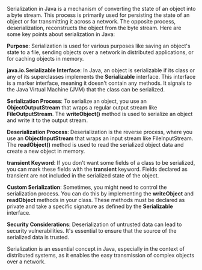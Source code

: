 Serialization in Java is a mechanism of converting the state of an object into a byte stream. This process is primarily used for persisting the state of an object or for transmitting it across a network. The opposite process, deserialization, reconstructs the object from the byte stream. Here are some key points about serialization in Java:

**Purpose**: Serialization is used for various purposes like saving an object's state to a file, sending objects over a network in distributed applications, or for caching objects in memory.

**java.io.Serializable Interface**: In Java, an object is serializable if its class or any of its superclasses implements the **Serializable** interface. This interface is a marker interface, meaning it doesn't contain any methods. It signals to the Java Virtual Machine (JVM) that the class can be serialized.

**Serialization Process**: To serialize an object, you use an **ObjectOutputStream** that wraps a regular output stream like **FileOutputStream**. The **writeObject()** method is used to serialize an object and write it to the output stream.

**Deserialization Process**: Deserialization is the reverse process, where you use an **ObjectInputStream** that wraps an input stream like FileInputStream. The **readObject()** method is used to read the serialized object data and create a new object in memory.

**transient Keyword**: If you don't want some fields of a class to be serialized, you can mark these fields with the **transient** keyword. Fields declared as transient are not included in the serialized state of the object.

**Custom Serialization**: Sometimes, you might need to control the serialization process. You can do this by implementing the **writeObject** and **readObject** methods in your class. These methods must be declared as private and take a specific signature as defined by the **Serializable** interface.

**Security Considerations**: Deserialization of untrusted data can lead to security vulnerabilities. It's essential to ensure that the source of the serialized data is trusted.

Serialization is an essential concept in Java, especially in the context of distributed systems, as it enables the easy transmission of complex objects over a network.